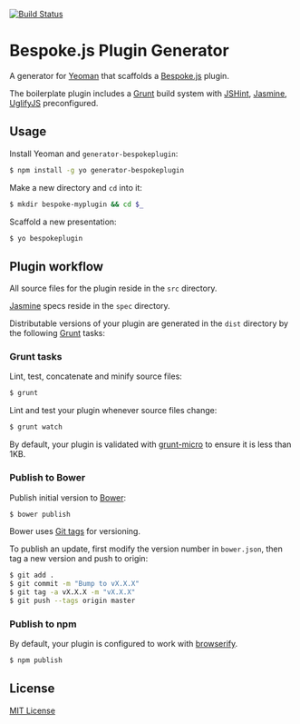 [![Build Status](https://secure.travis-ci.org/markdalgleish/generator-bespokeplugin.png?branch=master)](https://travis-ci.org/markdalgleish/generator-bespokeplugin)

# Bespoke.js Plugin Generator

A generator for [Yeoman](http://yeoman.io) that scaffolds a [Bespoke.js](http://markdalgleish.com/projects/bespoke.js) plugin.

The boilerplate plugin includes a [Grunt](http://gruntjs.com) build system with [JSHint](http://www.jshint.com/), [Jasmine](http://pivotal.github.io/jasmine/), [UglifyJS](http://lisperator.net/uglifyjs/) preconfigured.

## Usage

Install Yeoman and `generator-bespokeplugin`:
```bash
$ npm install -g yo generator-bespokeplugin
```

Make a new directory and `cd` into it:
```bash
$ mkdir bespoke-myplugin && cd $_
```

Scaffold a new presentation:
```bash
$ yo bespokeplugin
```

## Plugin workflow

All source files for the plugin reside in the `src` directory.

[Jasmine](http://pivotal.github.io/jasmine/) specs reside in the `spec` directory.

Distributable versions of your plugin are generated in the `dist` directory by the following [Grunt](http://gruntjs.com/) tasks:

### Grunt tasks

Lint, test, concatenate and minify source files:

```bash
$ grunt
```

Lint and test your plugin whenever source files change:

```bash
$ grunt watch
```

By default, your plugin is validated with [grunt-micro](https://github.com/markdalgleish/grunt-micro) to ensure it is less than 1KB.

### Publish to Bower

Publish initial version to [Bower](http://bower.io/):

```bash
$ bower publish
```

Bower uses [Git tags](http://git-scm.com/book/en/Git-Basics-Tagging) for versioning.

To publish an update, first modify the version number in `bower.json`, then tag a new version and push to origin:

```bash
$ git add .
$ git commit -m "Bump to vX.X.X"
$ git tag -a vX.X.X -m "vX.X.X"
$ git push --tags origin master
```

### Publish to npm

By default, your plugin is configured to work with [browserify](browserify.org).

```bash
$ npm publish
```

## License

[MIT License](http://markdalgleish.mit-license.org)
